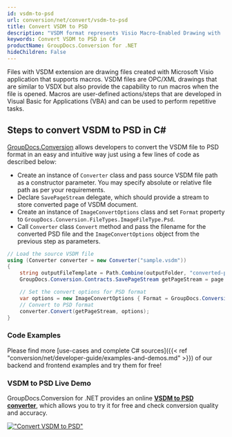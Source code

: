 ```yaml
---
id: vsdm-to-psd
url: conversion/net/convert/vsdm-to-psd
title: Convert VSDM to PSD
description: "VSDM format represents Visio Macro-Enabled Drawing with .vsdm extension. Learn how to convert VSDM to PSD file programmatically in C# language using GroupDocs.Conversion for .NET library."
keywords: Convert VSDM to PSD in C#
productName: GroupDocs.Conversion for .NET
hideChildren: False
---
```


Files with VSDM extension are drawing files created with Microsoft Visio application that supports macros. VSDM files are OPC/XML drawings that are similar to VSDX but also provide the capability to run macros when the file is opened. Macros are user-defined actions/steps that are developed in Visual Basic for Applications (VBA) and can be used to perform repetitive tasks.

## Steps to convert VSDM to PSD in C#

[GroupDocs.Conversion](https://products.groupdocs.com/conversion/net) allows developers to convert the VSDM file to PSD format in an easy and intuitive way just using a few lines of code as described below:

* Create an instance of `Converter` class and pass source VSDM file path as a constructor parameter. You may specify absolute or relative file path as per your requirements. 
* Declare `SavePageStream` delegate, which should provide a stream to store converted page of VSDM document.
* Create an instance of `ImageConvertOptions` class and set `Format` property to `GroupDocs.Conversion.FileTypes.ImageFileType.Psd`.
* Call `Converter` class `Convert` method and pass the filename for the converted PSD file and the `ImageConvertOptions` object from the previous step as parameters.

```csharp
// Load the source VSDM file
using (Converter converter = new Converter("sample.vsdm"))
{
    string outputFileTemplate = Path.Combine(outputFolder, "converted-page-{0}.psd");
    GroupDocs.Conversion.Contracts.SavePageStream getPageStream = page => new FileStream(string.Format(outputFileTemplate, page), FileMode.Create);

    // Set the convert options for PSD format
    var options = new ImageConvertOptions { Format = GroupDocs.Conversion.FileTypes.ImageFileType.Psd };   
    // Convert to PSD format
    converter.Convert(getPageStream, options);
}
```

### Code Examples

Please find more [use-cases and complete C# sources]({{< ref "conversion/net/developer-guide/examples-and-demos.md" >}}) of our backend and frontend examples and try them for free!

### VSDM to PSD Live Demo

GroupDocs.Conversion for .NET provides an online [**VSDM to PSD converter**](https://products.groupdocs.app/conversion/vsdm-to-psd), which allows you to try it for free and check conversion quality and accuracy.

[!["Convert VSDM to PSD"](conversion/net/images/convert-to-psd/convert-vsdm-to-psd.png)](https://products.groupdocs.app/conversion/vsdm-to-psd)